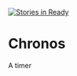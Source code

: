 [![Stories in Ready](https://badge.waffle.io/OmnInfinity/Chronos.png?label=ready&title=Ready)](https://waffle.io/OmnInfinity/Chronos)
# Chronos
A timer

